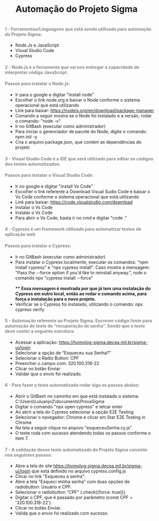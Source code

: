 <!DOCTYPE html>
<html lang="pt-BR">
<head>
  <meta charset="UTF-8">
  <meta name="viewport" content="width=device-width, initial-scale=1.0">
  <title>Projeto Sigma</title>
  <style>
    .center-container {
      display: flex;
      flex-direction: column;
      align-items: center;
      justify-content: center;
      text-align: center;
    }
    h4.subtitle {
      color: #888;
      text-align: left;
      margin-left: 20px;
    }
    ul.list {
      text-align: left;
      margin-left: 30px;
    }
    ul.sublist {
      margin-left: 30px; 
    }
</style>
</head>
<body>
  <div class="center-container">
    <h1 class="title">Automação do Projeto Sigma</h1>
  </div>
  <div>
    <h4 class="subtitle">1 - Ferramentas/Linguagens que está sendo utilizada para automação do Projeto Sigma:</h4>
       <ul class="sublist">
            <li>Node.Js e JavaScript</li>
            <li>Visual Studio Code</li>
            <li>Cypress</li>
        </ul>

  <h4 class="subtitle">2 - Node.js é a ferramenta que vai nos entregar a capacidade de interpretar código JavaScript.</h4>
  <h4 class="subtitle">Passos para instalar o Node.js:</h4>
    <ul class="sublist">      
      <li>Ir para o google e digitar "install node"</li>
      <li>Escolher o link node.org e baixar o Node conforme o sistema operacional que está utilizando</li>
      <li>Link para baixar: <a href="https://nodejs.org/en/download/package-manager">https://nodejs.org/en/download/package-manager</a></li>
      <li>Comando a seguir mostra se o Node foi instalado e a versão, rodar o comando: "node -v"</li>
      <li>Ir no GitBash (executar como administrador)</li>
      <li>Para iniciar o gerenciador de pacote do Node, digite o comando: npm init -y</li>
      <li>Cria o arquivo package.json, que contém as dependências do projeto</li>
  </ul>

<h4 class="subtitle">3 - Visual Studio Code é a IDE que será utilizado para editar os códigos dos testes automatizados.
    </h4>
<h4 class="subtitle">Passos para instalar o Visual Studio Code:</h4>
    <ul class="sublist">
        <li>Ir no google e digitar "install Vs Code"</li>
        <li>Escolher o link referente a Download Visual Sudio Code e baixar o Vs Code conforme o sistema operacional que está utilizando</li>
        <li>Link para baixar: <a href="https://code.visualstudio.com/download">https://code.visualstudio.com/download</a></li>
      <li>Instalar o Vs Code</li>
        <li>Instalar o Vs Code</li>
        <li>Para abrir o Vs Code, basta ir no cmd e digitar "code ."</li>
    </ul>
<h4 class="subtitle">4 - Cypress é um framework utilizado para automatizar testes de aplicação web</h4>
<h4 class="subtitle">Passos para instalar o Cypress:</h4>
    <ul class="sublist">        
        <li>Ir no GitBash (executar como administrador)</li>
        <li>Para instalar o Cypress localmente, executar os comandos: "npm install cypress" e "npx cypress install". Caso mostre a mensagem: "Pass the --force option if you'd like to reinstall anyway.", rode o comando npx "cypress install --force"<br><br><strong>** Essa mensagem é mostrada por que já tem uma instalação do Cypress em outro local, então ao rodar o comando acima, para força a instalação para o novo projeto.</strong></li>
        <li>Verificar se o Cypress foi instalado, utilizando o comando: npx cypress verify</li>
    </ul>
    <h4 class="subtitle">5 - Automação referente ao Projeto Sigma. Escrever código fonte para automação de teste de “recuperação de senha”. Sendo que o teste deve conter a seguinte estrutura:</h4>
    <ul class="sublist">
       <li>Acessar a aplicação: <a href="https://homolog-sigma.decea.mil.br/sigma-ui/login">https://homolog-sigma.decea.mil.br/sigma-ui/login</a></li>
      <li>Selecionar a opção de “Esqueceu sua Senha?”</li>
      <li>Selecionar o Radio Button: CPF</li>
      <li>Preencher o campo com: 320.100.318-22</li>
      <li>Clicar no botão Enviar</li>
      <li>Validar que o envio foi realizado.</li>
    </ul>
<h4 class="subtitle">6 - Para fazer o teste automatizado rodar siga os passos abaixo:</h4>
    <ul class="sublist">
      <li>Abrir o GitBash no caminho em que está instalado o sistema: C:\Users\Luluanjo2\documents\ProvaSigma</li>
      <li>Digitar o comando "npx open cypress" e telcar enter</li>
      <li>Ao abrir a tela do Cypress selecionar a opção E2E Testing</li>
      <li>Selecionar o navegador: Chrome e clicar em Star E2E Testing in Chrome</li>
      <li>Na tela a seguir clique no arquivo "esqueceuSenha.cy.js".</li>
      <li>O teste roda com sucesso atendendo todas os passos conforme o item 7.</li>
    </ul>
<h4 class="subtitle">7 - A validação desse teste automatizado do Projeto Sigma consiste nos seguintes passos:</h4>
    <ul class="sublist">
       <li>Abre a tela do site <a href="https://homolog-sigma.decea.mil.br/sigma-ui/login">https://homolog-sigma.decea.mil.br/sigma-ui/login</a> que está definido no arquivo cypress.config.js</li>
      <li>Clicar no link "Esqueceu a senha".</li>
      <li>Abre a tela "Esqueci minha senha" com duas opções de radiobutton: Usuário e CPF.</li>
      <li>Selecionar o radiobutton "CPF" (.check({force: true})).</li>
      <li>Digitar o CPF, que é passado por parâmetro (const CPF = '320.100.318-22').</li>
      <li>Clicar no botão Enviar.</li>
      <li>Valida que o envio foi realizado com sucesso.</li>
    </ul>
 </div>
</body>
</html>